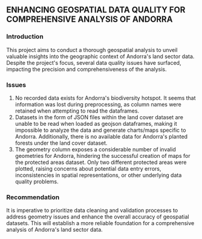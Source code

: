 ## ENHANCING GEOSPATIAL DATA QUALITY FOR COMPREHENSIVE ANALYSIS OF ANDORRA

### Introduction

This project aims to conduct a thorough geospatial analysis to unveil valuable insights into the geographic context of Andorra's land sector data. Despite the project's focus, several data quality  issues have surfaced, impacting the precision and comprehensiveness of the analysis. 

### Issues
1. No recorded data exists for Andorra's biodiversity hotspot. It seems that information was lost during preprocessing, as column names were retained when attempting to read the dataframes. 
2. Datasets in the form of JSON files within the land cover dataset are unable to be read when loaded as geojson dataframes, making it impossible to analyze the data and generate charts/maps specific to Andorra. Additionally, there is no available data for Andorra's planted forests under the land cover dataset. 
3. The geometry column exposes a considerable number of invalid geometries for Andorra, hindering the successful creation of maps for the protected areas dataset. Only two different protected areas were plotted, raising concerns about potential data entry errors, inconsistencies in spatial representations, or other underlying data quality problems.

### Recommendation
It is imperative to prioritize data cleaning and validation processes to address geometry issues and enhance the overall accuracy of geospatial datasets. This will establish a more reliable foundation for a comprehensive analysis of Andorra's land sector data.